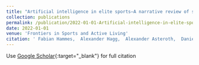 ```yaml
---
title: "Artificial intelligence in elite sports—A narrative review of success stories and challenges"
collection: publications
permalink: /publication/2022-01-01-Artificial-intelligence-in-elite-sportsA-narrative-review-of-success-stories-and-challenges
date: 2022-01-01
venue: 'Frontiers in Sports and Active Living'
citation: ' Fabian Hammes,  Alexander Hagg,  Alexander Asteroth,  Daniel Link, &quot;Artificial intelligence in elite sports—A narrative review of success stories and challenges.&quot; Frontiers in Sports and Active Living, 2022.'
---
```

Use [Google Scholar](https://scholar.google.com/scholar?q=Artificial+intelligence+in+elite+sports—A+narrative+review+of+success+stories+and+challenges){:target="_blank"} for full citation